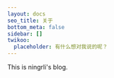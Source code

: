 ```yaml
---
layout: docs
seo_title: 关于
bottom_meta: false
sidebar: []
twikoo:
  placeholder: 有什么想对我说的呢？
---
```


This is ningrli's blog.